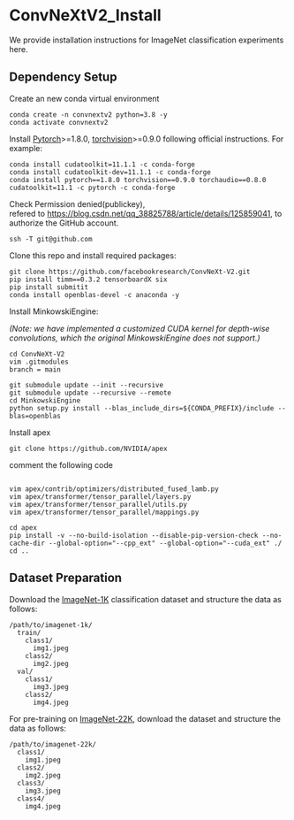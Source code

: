 # ConvNeXtV2_Install

We provide installation instructions for ImageNet classification experiments here.

## Dependency Setup
Create an new conda virtual environment
```
conda create -n convnextv2 python=3.8 -y
conda activate convnextv2
```

Install [Pytorch](https://pytorch.org/)>=1.8.0, [torchvision](https://pytorch.org/vision/stable/index.html)>=0.9.0 following official instructions. For example:
```
conda install cudatoolkit=11.1.1 -c conda-forge
conda install cudatoolkit-dev=11.1.1 -c conda-forge
conda install pytorch==1.8.0 torchvision==0.9.0 torchaudio==0.8.0 cudatoolkit=11.1 -c pytorch -c conda-forge
```
Check Permission denied(publickey), <br> 
refered to https://blog.csdn.net/qq_38825788/article/details/125859041, to authorize the GitHub account.
```
ssh -T git@github.com
```

Clone this repo and install required packages:
```
git clone https://github.com/facebookresearch/ConvNeXt-V2.git
pip install timm==0.3.2 tensorboardX six
pip install submitit
conda install openblas-devel -c anaconda -y
```

Install MinkowskiEngine:

*(Note: we have implemented a customized CUDA kernel for depth-wise convolutions, which the original MinkowskiEngine does not support.)*
```
cd ConvNeXt-V2
vim .gitmodules
branch = main
```
```
git submodule update --init --recursive
git submodule update --recursive --remote
cd MinkowskiEngine
python setup.py install --blas_include_dirs=${CONDA_PREFIX}/include --blas=openblas
```

Install apex
```
git clone https://github.com/NVIDIA/apex
```
comment the following code
```

```
```
vim apex/contrib/optimizers/distributed_fused_lamb.py
vim apex/transformer/tensor_parallel/layers.py
vim apex/transformer/tensor_parallel/utils.py
vim apex/transformer/tensor_parallel/mappings.py
```
```
cd apex
pip install -v --no-build-isolation --disable-pip-version-check --no-cache-dir --global-option="--cpp_ext" --global-option="--cuda_ext" ./
cd ..
```

## Dataset Preparation

Download the [ImageNet-1K](http://image-net.org/) classification dataset and structure the data as follows:
```
/path/to/imagenet-1k/
  train/
    class1/
      img1.jpeg
    class2/
      img2.jpeg
  val/
    class1/
      img3.jpeg
    class2/
      img4.jpeg
```

For pre-training on [ImageNet-22K](http://image-net.org/), download the dataset and structure the data as follows:
```
/path/to/imagenet-22k/
  class1/
    img1.jpeg
  class2/
    img2.jpeg
  class3/
    img3.jpeg
  class4/
    img4.jpeg
```
